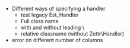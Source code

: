 - Different ways of specifying a handler
  - test legacy Est_Handler
  - Full class name 
  - with and without leading \
  - relative classname (without Zettr\Handler\)
- error on different number of columns